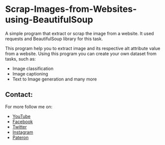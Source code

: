 # Scrap-Images-from-Websites-using-BeautifulSoup

A simple program that extract or scrap the image from a website. It used requests and BeautifulSoup library for this task. 

This program help you to extract image and its respective alt attribute value from a website. Using this program you can create your own dataset from tasks, such as:
 - Image classification
 - Image captioning
 - Text to Image generation
 and many more
 
 ## Contact:
For more follow me on:

- <a href="https://www.youtube.com/idiotdeveloper"> YouTube </a>
- <a href="https://facebook.com/idiotdeveloper"> Facebook </a>
- <a href="https://twitter.com/nikhilroxtomar"> Twitter </a>
- <a href="https://www.instagram.com/nikhilroxtomar"> Instagram </a>
- <a href="https://www.patreon.com/idiotdeveloper"> Pateron </a>
